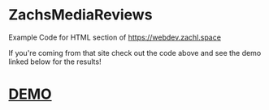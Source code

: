 # ZachsMediaReviews
Example Code for HTML section of https://webdev.zachl.space

If you're coming from that site check out the code above and see the demo linked below for the results!

# [DEMO](https://zachltech.github.io/ZachsMediaReviews/)
